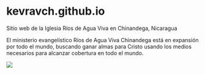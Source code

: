 # kevravch.github.io

Sitio web de la Iglesia Ríos de Agua Viva en Chinandega, Nicaragua

El ministerio evangelístico Ríos de Agua Viva Chinandega está en expansión por todo el mundo, buscando ganar almas para Cristo usando los medios necesarios para alcanzar cobertura en todo el mundo.

<img src="../Fotos/logo.jpeg">

